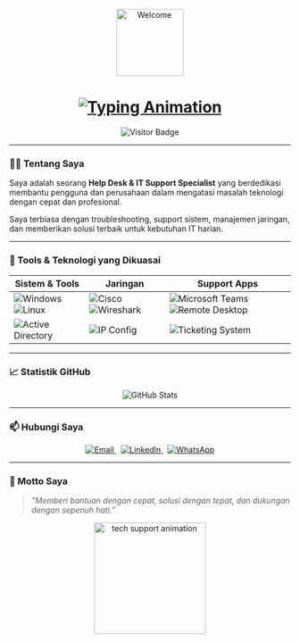 <p align="center">
  <img src="https://media.giphy.com/media/hvRJCLFzcasrR4ia7z/giphy.gif" width="120" alt="Welcome"/>
</p>

<h1 align="center">
  <a href="https://github.com/Mas-ayips">
    <img src="https://readme-typing-svg.demolab.com?font=Fira+Code&size=28&duration=4000&pause=1000&color=F7AB00&center=true&vCenter=true&width=600&lines=Halo,+Saya+Mas-Ayips!;Help+Desk+%26+IT+Support+Professional;Siap+Membantu+dan+Memberi+Solusi+Teknologi" alt="Typing Animation"/>
  </a>
</h1>

<p align="center">
  <img src="https://visitor-badge.glitch.me/badge?page_id=Mas-ayips.Mas-ayips&left_color=0D0D0D&right_color=F7AB00" alt="Visitor Badge" />
</p>

---

### 👨‍💻 Tentang Saya

Saya adalah seorang **Help Desk & IT Support Specialist** yang berdedikasi membantu pengguna dan perusahaan dalam mengatasi masalah teknologi dengan cepat dan profesional.

Saya terbiasa dengan troubleshooting, support sistem, manajemen jaringan, dan memberikan solusi terbaik untuk kebutuhan IT harian.

---

### 🧰 Tools & Teknologi yang Dikuasai

| Sistem & Tools | Jaringan | Support Apps |
|----------------|----------|--------------|
| ![Windows](https://img.shields.io/badge/Windows-0078D6?style=for-the-badge&logo=windows&logoColor=white) ![Linux](https://img.shields.io/badge/Linux-FCC624?style=for-the-badge&logo=linux&logoColor=black) | ![Cisco](https://img.shields.io/badge/Cisco-1BA0D7?style=for-the-badge&logo=cisco&logoColor=white) ![Wireshark](https://img.shields.io/badge/Wireshark-1679A7?style=for-the-badge&logo=wireshark&logoColor=white) | ![Microsoft Teams](https://img.shields.io/badge/MS%20Teams-6264A7?style=for-the-badge&logo=microsoft-teams&logoColor=white) ![Remote Desktop](https://img.shields.io/badge/Remote%20Desktop-0078D4?style=for-the-badge&logo=windows&logoColor=white) |
| ![Active Directory](https://img.shields.io/badge/Active%20Directory-3A3A3A?style=for-the-badge&logo=microsoft&logoColor=white) | ![IP Config](https://img.shields.io/badge/IP%20Configuration-blue?style=for-the-badge) | ![Ticketing System](https://img.shields.io/badge/Ticketing%20System-green?style=for-the-badge) |

---

### 📈 Statistik GitHub

<p align="center">
  <img src="https://github-readme-stats.vercel.app/api?username=Mas-ayips&show_icons=true&theme=radical" alt="GitHub Stats" />
</p>

---

### 📫 Hubungi Saya

<p align="center">
  <a href="mailto:masayips@email.com" target="_blank">
    <img alt="Email" src="https://img.shields.io/badge/Email-D14836?style=for-the-badge&logo=gmail&logoColor=white"/>
  </a>
  &nbsp;
  <a href="https://linkedin.com/in/mas-ayips" target="_blank">
    <img alt="LinkedIn" src="https://img.shields.io/badge/LinkedIn-0A66C2?style=for-the-badge&logo=linkedin&logoColor=white"/>
  </a>
  &nbsp;
  <a href="https://wa.me/6281234567890" target="_blank">
    <img alt="WhatsApp" src="https://img.shields.io/badge/WhatsApp-25D366?style=for-the-badge&logo=whatsapp&logoColor=white"/>
  </a>
</p>

---

### 🔧 Motto Saya

> *"Memberi bantuan dengan cepat, solusi dengan tepat, dan dukungan dengan sepenuh hati."*

<p align="center">
  <img src="https://media.giphy.com/media/f3iwJFOVOwuy7K6FFw/giphy.gif" width="200" alt="tech support animation"/>
</p>
